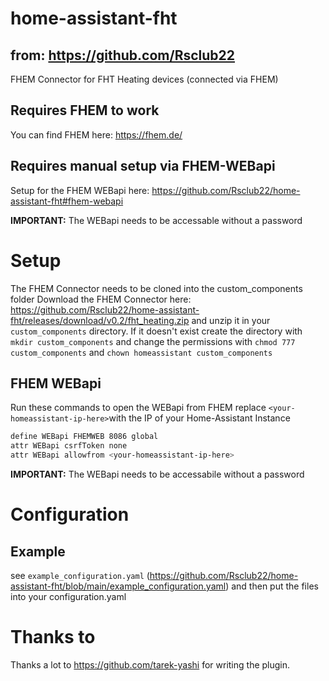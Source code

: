# home-assistant-fht
## from: https://github.com/Rsclub22
FHEM Connector for FHT Heating devices (connected via FHEM)

## Requires FHEM to work
You can find FHEM here: https://fhem.de/
## Requires manual setup via FHEM-WEBapi
Setup for the FHEM WEBapi here: https://github.com/Rsclub22/home-assistant-fht#fhem-webapi

**IMPORTANT:** The WEBapi needs to be accessable without a password
# Setup
The FHEM Connector needs to be cloned into the custom_components folder
Download the FHEM Connector here: https://github.com/Rsclub22/home-assistant-fht/releases/download/v0.2/fht_heating.zip
and unzip it in your `custom_components` directory. If it doesn't exist create the directory with `mkdir custom_components` and change the permissions with `chmod 777 custom_components` and `chown homeassistant custom_components`

## FHEM WEBapi
Run these commands to open the WEBapi from FHEM
replace `<your-homeassistant-ip-here>`with the IP of your Home-Assistant Instance
```bash
define WEBapi FHEMWEB 8086 global
attr WEBapi csrfToken none
attr WEBapi allowfrom <your-homeassistant-ip-here>

```
**IMPORTANT:** The WEBapi needs to be accessabile without a password

# Configuration
## Example
see `example_configuration.yaml` (https://github.com/Rsclub22/home-assistant-fht/blob/main/example_configuration.yaml)
and then put the files into your configuration.yaml

# Thanks to
Thanks a lot to https://github.com/tarek-yashi for writing the plugin.
